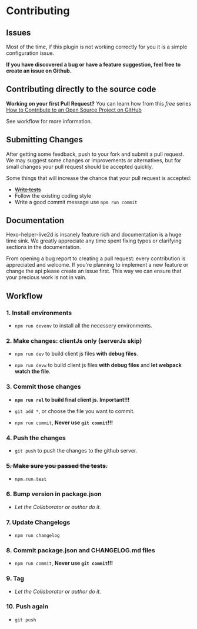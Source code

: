 # Contributing

## Issues

Most of the time, if this plugin is not working correctly for you it is a simple configuration issue.

**If you have discovered a bug or have a feature suggestion, feel free to create an issue on Github.**

## Contributing directly to the source code

**Working on your first Pull Request?** You can learn how from this *free* series [How to Contribute to an Open Source Project on GitHub](https://egghead.io/series/how-to-contribute-to-an-open-source-project-on-github) 

See workflow for more information.

## Submitting Changes

After getting some feedback, push to your fork and submit a pull request. We
may suggest some changes or improvements or alternatives, but for small changes
your pull request should be accepted quickly.

Some things that will increase the chance that your pull request is accepted:

* ~~[Write tests](./test/README.md)~~
* Follow the existing coding style
* Write a good commit message use `npm run commit`

## Documentation

Hexo-helper-live2d is insanely feature rich and documentation is a huge time sink. We
greatly appreciate any time spent fixing typos or clarifying sections in the
documentation.

From opening a bug report to creating a pull request: every contribution is
appreciated and welcome. If you're planning to implement a new feature or change
the api please create an issue first. This way we can ensure that your precious
work is not in vain.

## Workflow

### 1. Install environments

- `npm run devenv` to install all the necessery environments.

### 2. Make changes: **clientJs only** (serverJs skip)

- `npm run dev` to build client js files **with debug files**.

- `npm run devw` to build client js files **with debug files** and **let webpack watch the file**.

### 3. Commit those changes

- **`npm run rel` to build final client js. Important!!!**

- `git add *`, or choose the file you want to commit.

- `npm run commit`, **Never use `git commit`!!!**

### 4. Push the changes

- `git push` to push the changes to the github server.

### ~~5. Make sure you passed the tests.~~

- ~~`npm run test`~~

### 6. Bump version in package.json

- *Let the Collaborator or author do it.*

### 7. Update Changelogs

- `npm run changelog`

### 8. Commit package.json and CHANGELOG.md files

- `npm run commit`, **Never use `git commit`!!!**

### 9. Tag

- *Let the Collaborator or author do it.*

### 10. Push again

- `git push`

